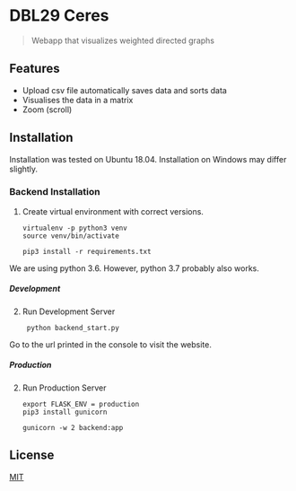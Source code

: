 # DBL29 Ceres
> Webapp that visualizes weighted directed graphs

## Features

- Upload csv file automatically saves data and sorts data
- Visualises the data in a matrix
- Zoom (scroll)


## Installation

Installation was tested on Ubuntu 18.04. Installation on Windows may differ slightly.

### Backend Installation

1. Create virtual environment with correct versions. 
    
       virtualenv -p python3 venv
       source venv/bin/activate
       
       pip3 install -r requirements.txt

We are using python 3.6. However, python 3.7 probably also works.

##### Development
       
2. Run Development Server

        python backend_start.py

Go to the url printed in the console to visit the website.

##### Production

2. Run Production Server

       export FLASK_ENV = production
       pip3 install gunicorn
       
       gunicorn -w 2 backend:app
       


## License

<a href="https://github.com/johanneskool/Ceres29/blob/master/LICENSE">MIT</a>
